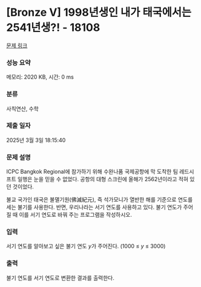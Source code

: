 # [Bronze V] 1998년생인 내가 태국에서는 2541년생?! - 18108 

[문제 링크](https://www.acmicpc.net/problem/18108) 

### 성능 요약

메모리: 2020 KB, 시간: 0 ms

### 분류

사칙연산, 수학

### 제출 일자

2025년 3월 3일 18:15:40

### 문제 설명

<p style="user-select: auto !important;">ICPC Bangkok Regional에 참가하기 위해 수완나품 국제공항에 막 도착한 팀 레드시프트 일행은 눈을 믿을 수 없었다. 공항의 대형 스크린에 올해가 2562년이라고 적혀 있던 것이었다.</p>

<p style="user-select: auto !important;">불교 국가인 태국은 불멸기원(佛滅紀元), 즉 석가모니가 열반한 해를 기준으로 연도를 세는 불기를 사용한다. 반면, 우리나라는 서기 연도를 사용하고 있다. 불기 연도가 주어질 때 이를 서기 연도로 바꿔 주는 프로그램을 작성하시오.</p>

### 입력 

 <p style="user-select: auto !important;">서기 연도를 알아보고 싶은 불기 연도 <em style="user-select: auto !important;">y</em>가 주어진다. (1000 ≤ <em style="user-select: auto !important;">y</em> ≤ 3000)</p>

### 출력 

 <p style="user-select: auto !important;">불기 연도를 서기 연도로 변환한 결과를 출력한다.</p>

